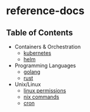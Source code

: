 # reference-docs

## Table of Contents

- Containers & Orchestration
  - [kubernetes](./kubernetes.md)
  - [helm](./helm.md)
- Programming Languages
  - [golang](./golang.md)
  - [rust](./rust.md)
- Unix/Linux
  - [linux permissions](./linux-permissions.md)
  - [nix commands](./nix-commands.md)
  - [cron](./cron.md)
